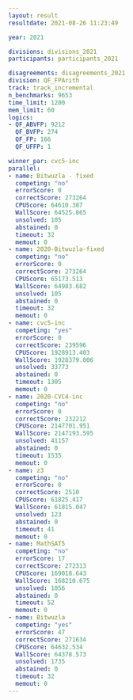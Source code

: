 ```yaml
---
layout: result
resultdate: 2021-08-26 11:23:49

year: 2021

divisions: divisions_2021
participants: participants_2021

disagreements: disagreements_2021
division: QF_FPArith
track: track_incremental
n_benchmarks: 9653
time_limit: 1200
mem_limit: 60
logics:
- QF_ABVFP: 9212
  QF_BVFP: 274
  QF_FP: 166
  QF_UFFP: 1

winner_par: cvc5-inc
parallel:
- name: Bitwuzla - fixed
  competing: "no"
  errorScore: 0
  correctScore: 273264
  CPUScore: 64610.387
  WallScore: 64525.865
  unsolved: 105
  abstained: 0
  timeout: 32
  memout: 0
- name: 2020-Bitwuzla-fixed
  competing: "no"
  errorScore: 0
  correctScore: 273264
  CPUScore: 65173.513
  WallScore: 64983.682
  unsolved: 105
  abstained: 0
  timeout: 32
  memout: 0
- name: cvc5-inc
  competing: "yes"
  errorScore: 0
  correctScore: 239596
  CPUScore: 1928913.403
  WallScore: 1928379.006
  unsolved: 33773
  abstained: 0
  timeout: 1305
  memout: 0
- name: 2020-CVC4-inc
  competing: "no"
  errorScore: 0
  correctScore: 232212
  CPUScore: 2147701.951
  WallScore: 2147193.595
  unsolved: 41157
  abstained: 0
  timeout: 1535
  memout: 0
- name: z3
  competing: "no"
  errorScore: 0
  correctScore: 2510
  CPUScore: 61825.417
  WallScore: 61815.047
  unsolved: 123
  abstained: 0
  timeout: 41
  memout: 0
- name: MathSAT5
  competing: "no"
  errorScore: 17
  correctScore: 272313
  CPUScore: 169018.643
  WallScore: 168210.675
  unsolved: 1056
  abstained: 0
  timeout: 52
  memout: 0
- name: Bitwuzla
  competing: "yes"
  errorScore: 47
  correctScore: 271634
  CPUScore: 64632.534
  WallScore: 64378.573
  unsolved: 1735
  abstained: 0
  timeout: 32
  memout: 0
---
```

